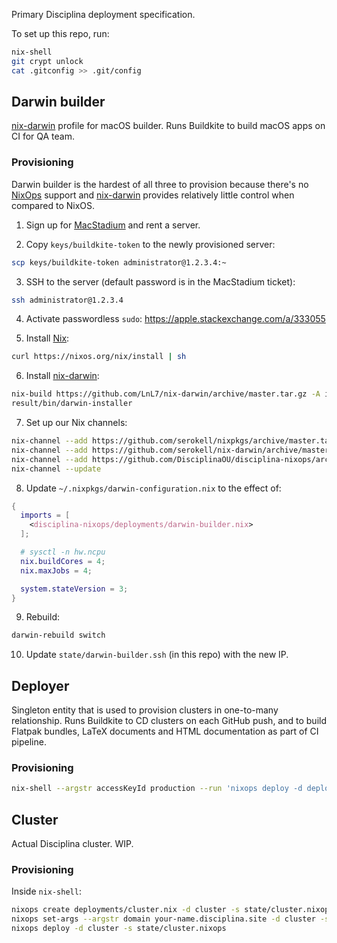 Primary Disciplina deployment specification.

To set up this repo, run:

```sh
nix-shell
git crypt unlock
cat .gitconfig >> .git/config
```

## Darwin builder

[nix-darwin][] profile for macOS builder. Runs Buildkite to build macOS apps on
CI for QA team.

### Provisioning

Darwin builder is the hardest of all three to provision because there's no
[NixOps][] support and [nix-darwin][] provides relatively little control when
compared to NixOS.

1. Sign up for [MacStadium][] and rent a server.

2. Copy `keys/buildkite-token` to the newly provisioned server:
```sh
scp keys/buildkite-token administrator@1.2.3.4:~
```

3. SSH to the server (default password is in the MacStadium ticket):
```sh
ssh administrator@1.2.3.4
```

4. Activate passwordless `sudo`: https://apple.stackexchange.com/a/333055

5. Install [Nix][]:
```sh
curl https://nixos.org/nix/install | sh
```

6. Install [nix-darwin][]:
```sh
nix-build https://github.com/LnL7/nix-darwin/archive/master.tar.gz -A installer
result/bin/darwin-installer
```

7. Set up our Nix channels:
```sh
nix-channel --add https://github.com/serokell/nixpkgs/archive/master.tar.gz nixpkgs
nix-channel --add https://github.com/serokell/nix-darwin/archive/master.tar.gz darwin
nix-channel --add https://github.com/DisciplinaOU/disciplina-nixops/archive/master.tar.gz disciplina-nixops
nix-channel --update
```

8. Update `~/.nixpkgs/darwin-configuration.nix` to the effect of:
```nix
{
  imports = [
    <disciplina-nixops/deployments/darwin-builder.nix>
  ];

  # sysctl -n hw.ncpu
  nix.buildCores = 4;
  nix.maxJobs = 4;

  system.stateVersion = 3;
}
```

9. Rebuild:
```sh
darwin-rebuild switch
```

10. Update `state/darwin-builder.ssh` (in this repo) with the new IP.

[MacStadium]: https://www.macstadium.com
[Nix]: https://nixos.org/nix
[NixOps]: https://nixos.org/nixops
[nix-darwin]: https://github.com/LnL7/nix-darwin

## Deployer

Singleton entity that is used to provision clusters in one-to-many
relationship. Runs Buildkite to CD clusters on each GitHub push, and to build
Flatpak bundles, LaTeX documents and HTML documentation as part of CI pipeline.

### Provisioning

```sh
nix-shell --argstr accessKeyId production --run 'nixops deploy -d deployer -s state/deployer.nixops'
```

## Cluster

Actual Disciplina cluster. WIP.

### Provisioning

Inside `nix-shell`:

```sh
nixops create deployments/cluster.nix -d cluster -s state/cluster.nixops
nixops set-args --argstr domain your-name.disciplina.site -d cluster -s state/cluster.nixops
nixops deploy -d cluster -s state/cluster.nixops
```
